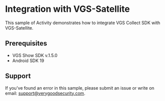 # Integration with VGS-Satellite

This sample of Activity demonstrates how to integrate VGS Collect SDK with VGS-Satellite.

## Prerequisites

- VGS Show SDK v.1.5.0
- Android SDK 19

## Support

If you've found an error in this sample, please submit an issue or write on email: support@verygoodsecurity.com.